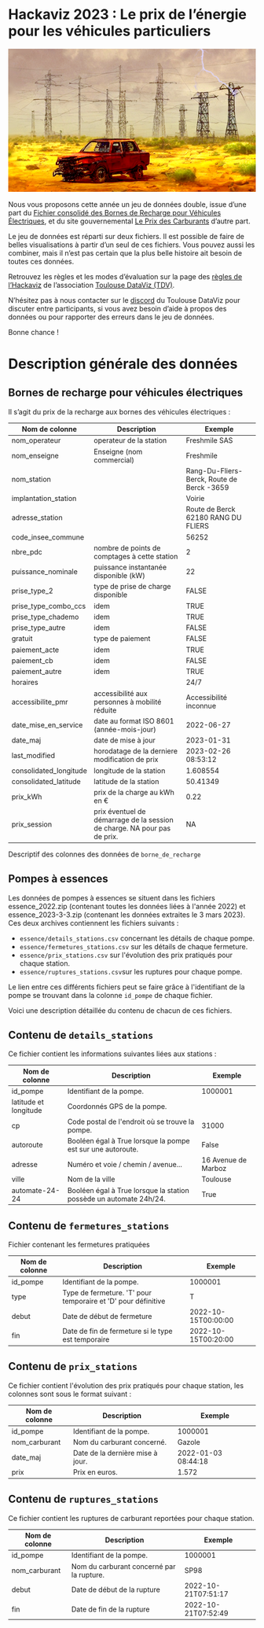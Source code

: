 Hackaviz 2023 : Le prix de l’énergie pour les véhicules particuliers
================

![](images/image-408964965.png)

Nous vous proposons cette année un jeu de données double, issue d’une
part du [Fichier consolidé des Bornes de Recharge pour Véhicules
Électriques](https://www.data.gouv.fr/fr/datasets/fichier-consolide-des-bornes-de-recharge-pour-vehicules-electriques/),
et du site gouvernemental [Le Prix des
Carburants](https://www.prix-carburants.gouv.fr/) d’autre part.

Le jeu de données est réparti sur deux fichiers. Il est possible de
faire de belles visualisations à partir d’un seul de ces fichiers. Vous
pouvez aussi les combiner, mais il n’est pas certain que la plus belle
histoire ait besoin de toutes ces données.

Retrouvez les règles et les modes d’évaluation sur la page des [règles
de l’Hackaviz](https://toulouse-dataviz.fr/hackaviz/reglement/) de
l’association [Toulouse DataViz (TDV)](http://toulouse-dataviz.fr).

N’hésitez pas à nous contacter sur le
[discord](https://discord.com/invite/RbTR4jKRp9) du Toulouse DataViz
pour discuter entre participants, si vous avez besoin d’aide à propos
des données ou pour rapporter des erreurs dans le jeu de données.

Bonne chance !

# Description générale des données

## Bornes de recharge pour véhicules électriques

Il s’agit du prix de la recharge aux bornes des véhicules électriques :

| Nom de colonne         | Description                                                              | Exemple                                    |
|------------------------|--------------------------------------------------------------------------|--------------------------------------------|
| nom_operateur          | operateur de la station                                                  | Freshmile SAS                              |
| nom_enseigne           | Enseigne (nom commercial)                                                | Freshmile                                  |
| nom_station            |                                                                          | Rang-Du-Fliers-Berck, Route de Berck -3659 |
| implantation_station   |                                                                          | Voirie                                     |
| adresse_station        |                                                                          | Route de Berck 62180 RANG DU FLIERS        |
| code_insee_commune     |                                                                          | 56252                                      |
| nbre_pdc               | nombre de points de comptages à cette station                            | 2                                          |
| puissance_nominale     | puissance instantanée disponible (kW)                                    | 22                                         |
| prise_type_2           | type de prise de charge disponible                                       | FALSE                                      |
| prise_type_combo_ccs   | idem                                                                     | TRUE                                       |
| prise_type_chademo     | idem                                                                     | TRUE                                       |
| prise_type_autre       | idem                                                                     | FALSE                                      |
| gratuit                | type de paiement                                                         | FALSE                                      |
| paiement_acte          | idem                                                                     | TRUE                                       |
| paiement_cb            | idem                                                                     | FALSE                                      |
| paiement_autre         | idem                                                                     | TRUE                                       |
| horaires               |                                                                          | 24/7                                       |
| accessibilite_pmr      | accessibilité aux personnes à mobilité réduite                           | Accessibilité inconnue                     |
| date_mise_en_service   | date au format ISO 8601 (année-mois-jour)                                | 2022-06-27                                 |
| date_maj               | date de mise à jour                                                      | 2023-01-31                                 |
| last_modified          | horodatage de la derniere modification de prix                           | 2023-02-26 08:53:12                        |
| consolidated_longitude | longitude de la station                                                  | 1.608554                                   |
| consolidated_latitude  | latitude de la station                                                   | 50.41349                                   |
| prix_kWh               | prix de la charge au kWh en €                                            | 0.22                                       |
| prix_session           | prix éventuel de démarrage de la session de charge. NA pour pas de prix. | NA                                         |

Descriptif des colonnes des données de `borne_de_recharge`

## Pompes à essences

Les données de pompes à essences se situent dans les fichiers essence_2022.zip (contenant toutes les données liées à l'année 2022) et essence_2023-3-3.zip (contenant les données extraites le 3 mars 2023).
Ces deux archives contiennent les fichiers suivants :
- `essence/details_stations.csv` concernant les détails de chaque pompe.
- `essence/fermetures_stations.csv` sur les détails de chaque fermeture.
- `essence/prix_stations.csv` sur l'évolution des prix pratiqués pour chaque station.
- `essence/ruptures_stations.csv`sur les ruptures pour chaque pompe.

Le lien entre ces différents fichiers peut se faire grâce à l'identifiant de la pompe se trouvant dans la colonne `id_pompe` de chaque fichier.

Voici une description détaillée du contenu de chacun de ces fichiers.

## Contenu de `details_stations`
Ce fichier contient les informations suivantes liées aux stations :


|        Nom de colonne |                                                        Description |             Exemple |
|-----------------------|--------------------------------------------------------------------|---------------------|
|              id_pompe |                                           Identifiant de la pompe. |             1000001 |
| latitude et longitude |                                        Coordonnés GPS de la pompe. |                     |
|                    cp |                    Code postal de l'endroit où se trouve la pompe. |               31000 |
|             autoroute |        Booléen égal à True lorsque la pompe est sur une autoroute. |               False |
|               adresse |                                Numéro et voie / chemin / avenue... | 16 Avenue de Marboz |
|                 ville |                                                    Nom de la ville |            Toulouse |
|        automate-24-24 | Booléen égal à True lorsque la station possède un automate 24h/24. |                True |

## Contenu de `fermetures_stations`
Fichier contenant les fermetures pratiquées

| Nom de colonne |                                                   Description |             Exemple |
|----------------|---------------------------------------------------------------|---------------------|
|       id_pompe |                                      Identifiant de la pompe. |             1000001 |
|           type | Type de fermeture. 'T' pour temporaire et 'D' pour définitive |                   T |
|          debut |                                    Date de début de fermeture | 2022-10-15T00:00:00 |
|            fin |            Date de fin de fermeture si le type est temporaire | 2022-10-15T00:20:00 |

## Contenu de `prix_stations`
Ce fichier contient l'évolution des prix pratiqués pour chaque station, les colonnes sont sous le format suivant :

| Nom de colonne |                      Description |             Exemple |
|----------------|----------------------------------|---------------------|
|       id_pompe |         Identifiant de la pompe. |             1000001 |
|  nom_carburant |       Nom du carburant concerné. |              Gazole |
|       date_maj | Date de la dernière mise à jour. | 2022-01-03 08:44:18 |
|           prix |                   Prix en euros. |               1.572 |

## Contenu de `ruptures_stations`
Ce fichier contient les ruptures de carburant reportées pour chaque station.

| Nom de colonne |                               Description |             Exemple |
|----------------|-------------------------------------------|---------------------|
|       id_pompe |                  Identifiant de la pompe. |             1000001 |
|  nom_carburant | Nom du carburant concerné par la rupture. |                SP98 |
|          debut |               Date de début de la rupture | 2022-10-21T07:51:17 |
|            fin |                 Date de fin de la rupture | 2022-10-21T07:52:49 |
